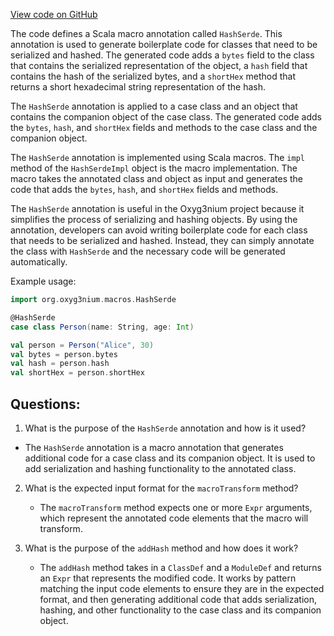 [View code on GitHub](https://github.com/alephium/alephium/macros/src/main/scala/org/alephium/macros/HashSerde.scala)

The code defines a Scala macro annotation called `HashSerde`. This annotation is used to generate boilerplate code for classes that need to be serialized and hashed. The generated code adds a `bytes` field to the class that contains the serialized representation of the object, a `hash` field that contains the hash of the serialized bytes, and a `shortHex` method that returns a short hexadecimal string representation of the hash.

The `HashSerde` annotation is applied to a case class and an object that contains the companion object of the case class. The generated code adds the `bytes`, `hash`, and `shortHex` fields and methods to the case class and the companion object.

The `HashSerde` annotation is implemented using Scala macros. The `impl` method of the `HashSerdeImpl` object is the macro implementation. The macro takes the annotated class and object as input and generates the code that adds the `bytes`, `hash`, and `shortHex` fields and methods.

The `HashSerde` annotation is useful in the Oxyg3nium project because it simplifies the process of serializing and hashing objects. By using the annotation, developers can avoid writing boilerplate code for each class that needs to be serialized and hashed. Instead, they can simply annotate the class with `HashSerde` and the necessary code will be generated automatically.

Example usage:

```scala
import org.oxyg3nium.macros.HashSerde

@HashSerde
case class Person(name: String, age: Int)

val person = Person("Alice", 30)
val bytes = person.bytes
val hash = person.hash
val shortHex = person.shortHex
```
## Questions: 
 1. What is the purpose of the `HashSerde` annotation and how is it used?
   - The `HashSerde` annotation is a macro annotation that generates additional code for a case class and its companion object. It is used to add serialization and hashing functionality to the annotated class.
   
2. What is the expected input format for the `macroTransform` method?
   - The `macroTransform` method expects one or more `Expr` arguments, which represent the annotated code elements that the macro will transform.

3. What is the purpose of the `addHash` method and how does it work?
   - The `addHash` method takes in a `ClassDef` and a `ModuleDef` and returns an `Expr` that represents the modified code. It works by pattern matching the input code elements to ensure they are in the expected format, and then generating additional code that adds serialization, hashing, and other functionality to the case class and its companion object.